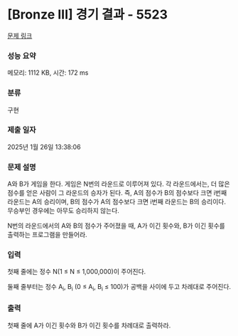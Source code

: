 # [Bronze III] 경기 결과 - 5523 

[문제 링크](https://www.acmicpc.net/problem/5523) 

### 성능 요약

메모리: 1112 KB, 시간: 172 ms

### 분류

구현

### 제출 일자

2025년 1월 26일 13:38:06

### 문제 설명

<p>A와 B가 게임을 한다. 게임은 N번의 라운드로 이루어져 있다. 각 라운드에서는, 더 많은 점수를 얻은 사람이 그 라운드의 승자가 된다. 즉, A의 점수가 B의 점수보다 크면 i번째 라운드는 A의 승리이며, B의 점수가 A의 점수보다 크면 i번째 라운드는 B의 승리이다. 무승부인 경우에는 아무도 승리하지 않는다.</p>

<p>N번의 라운드에서의 A와 B의 점수가 주어졌을 때, A가 이긴 횟수와, B가 이긴 횟수를 출력하는 프로그램을 만들어라.</p>

### 입력 

 <p>첫째 줄에는 정수 N(1 ≤ N ≤ 1,000,000)이 주어진다.</p>

<p>둘째 줄부터는 정수 A<sub>i</sub>, B<sub>i</sub> (0 ≤ A<sub>i</sub>, B<sub>i</sub> ≤ 100)가 공백을 사이에 두고 차례대로 주어진다.</p>

### 출력 

 <p>첫째 줄에 A가 이긴 횟수와 B가 이긴 횟수를 차례대로 출력하라.</p>

